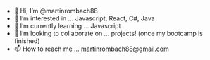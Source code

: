 - 👋 Hi, I’m @martinrombach88
- 👀 I’m interested in ... Javascript, React, C#, Java
- 🌱 I’m currently learning ... Javascript
- 💞️ I’m looking to collaborate on ... projects! (once my bootcamp is finished)
- 📫 How to reach me ... martinrombach88@gmail.com

<!---
martinrombach88/martinrombach88 is a ✨ special ✨ repository because its `README.md` (this file) appears on your GitHub profile.
You can click the Preview link to take a look at your changes.
--->
